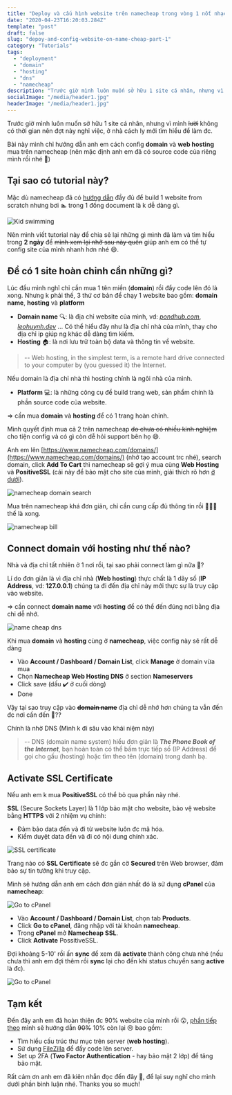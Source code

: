 ```yaml
---
title: "Deploy và cấu hình website trên namecheap trong vòng 1 nốt nhạc [Part 1]"
date: "2020-04-23T16:20:03.284Z"
template: "post"
draft: false
slug: "depoy-and-config-website-on-name-cheap-part-1"
category: "Tutorials"
tags:
  - "deployment"
  - "domain"
  - "hosting"
  - "dns"
  - "namecheap"
description: "Trước giờ mình luôn muốn sở hữu 1 site cá nhân, nhưng vì mình không có thời gian nên đợt này nghỉ việc, ở nhà cách ly mới tìm hiểu để làm đc..."
socialImage: "/media/header1.jpg"
headerImage: "/media/header1.jpg"
---
```


Trước giờ mình luôn muốn sở hữu 1 site cá nhân, nhưng vì mình ~~lười~~ không có thời gian nên đợt này nghỉ việc, ở nhà cách ly mới tìm hiểu để làm đc.

Bài này mình chỉ hướng dẫn anh em cách config **domain** và **web hosting** mua trên namecheap (nên mặc định anh em đã có source code của riêng mình rồi nhé 🗿)

## Tại sao có tutorial này?

Mặc dù namecheap đã có [hướng dẫn](https://www.namecheap.com/resource-center/tutorials/building-your-first-website/) đầy đủ để build 1 website from scratch nhưng bơi 🏊 trong 1 đống document là k dễ dàng gì.

![Kid swimming](/media/swim.gif)

Nên mình viết tutorial này để chia sẻ lại những gì mình đã làm và tìm hiểu trong **2 ngày** để ~~mình xem lại nhỡ sau này quên~~ giúp anh em có thể tự config site của mình nhanh hơn nhé 😄.

## Để có 1 site hoàn chỉnh cần những gì?

Lúc đầu mình nghĩ chỉ cần mua 1 tên miền (**domain**) rồi đẩy code lên đó là xong. Nhưng k phải thế, 3 thứ cơ bản để chạy 1 website bao gồm: **domain name**, **hosting** và **platform** 
- **Domain name** 🔍: là địa chỉ website của mình, vd: *[pondhub.com](http://www.thepondhub.com/)*, *[leohuynh.dev](https://leohuynh.dev)* ... Có thể hiểu đây như là địa chỉ nhà của mình, thay cho địa chỉ ip giúp ng khác dễ dàng tìm kiếm.
- **Hosting** 🏠: là nơi lưu trữ toàn bộ data và thông tin về website.
> -- Web hosting, in the simplest term, is a remote hard drive connected to your computer by (you guessed it) the Internet.

Nếu domain là địa chỉ nhà thì hosting chính là ngôi nhà của mình.
- **Platform** 💻: là những công cụ để build trang web, sản phẩm chính là phần source code của website.

=> cần mua **domain** và **hosting** để có 1 trang hoàn chỉnh.

Mình quyết định mua cả 2 trên namecheap ~~do chưa có nhiều kinh nghiệm~~ cho tiện config và có gì còn dễ hỏi support bên họ 😄.

Anh em lên [https://www.namecheap.com/domains/](https://www.namecheap.com/domains/) (nhớ tạo account trc nhé), search domain, click **Add To Cart** thì namecheap sẽ gợi ý mua cùng **Web Hosting** và **PositiveSSL** (cái này để bảo mật cho site của mình, giải thích rõ hơn [ở dưới](#activate-ssl-certificate)).

![namecheap domain search](/media/namecheap1.png)

Mua trên namecheap khá đơn giản, chỉ cần cung cấp đủ thông tin rồi 💸💸💸 thế là xong.

![namecheap bill](/media/bill.png)

## Connect domain với hosting như thế nào?
Nhà và địa chỉ tất nhiên ở 1 nơi rồi, tại sao phải connect làm gì nữa 👀?

Lí do đơn giản là vì địa chỉ nhà (**Web hosting**) thực chất là 1 dãy số (**IP Address**, vd: **127.0.0.1**) chúng ta đi đến địa chỉ này mới thực sự là truy cập vào website.

=> cần connect **domain name** với **hosting** để có thể đến đúng nơi bằng địa chỉ dễ nhớ.

![name cheap dns](/media/dns.jpg)

Khi mua **domain** và **hosting** cùng ở **namecheap**, việc config này sẽ rất dễ dàng
- Vào **Account / Dashboard / Domain List**, click **Manage** ở domain vừa mua
- Chọn **Namecheap Web Hosting DNS** ở section **Nameservers**
- Click save (dấu ✔️ ở cuối dòng)
- Done

Vậy tại sao truy cập vào ~~**domain name**~~ địa chỉ dễ nhớ hơn chúng ta vẫn đến đc nơi cần đến 👀??

Chính là nhờ DNS (Mình k đi sâu vào khái niệm này)
> -- DNS (domain name system) hiểu đơn giản là ***The Phone Book of the Internet***, bạn hoàn toàn có thể bấm trực tiếp số (IP Address) để gọi cho gấu (hosting) hoặc tìm theo tên (domain) trong danh bạ.

## Activate SSL Certificate
Nếu anh em k mua **PositiveSSL** có thể bỏ qua phần này nhé.

**SSL** (Secure Sockets Layer) là 1 lớp bảo mật cho website, bảo vệ website bằng **HTTPS** với 2 nhiệm vụ chính:
- Đảm bảo data đến và đi từ website luôn đc mã hóa.
- Kiểm duyệt data đến và đi có nội dung chính xác.

![SSL certificate](/media/https.png)

Trang nào có **SSL Certificate** sẽ đc gắn cờ **Secured** trên Web browser, đảm bảo sự tin tưởng khi truy cập.

Mình sẽ hướng dẫn anh em cách đơn giản nhất đó là sử dụng **cPanel** của **namecheap**:

![Go to cPanel](/media/cpanel.png)

- Vào **Account / Dashboard / Domain List**, chọn tab **Products**.
- Click **Go to cPanel**, đăng nhập với tài khoản **namecheap**.
- Trong **cPanel** mở **Namecheap SSL**.
- Click **Activate** PossitiveSSL.

Đợi khoảng 5-10' rồi ấn **sync** để xem đã **activate** thành công chưa nhé (nếu chưa thì anh em đợi thêm rồi **sync** lại cho đến khi status chuyển sang **active** là đc).

![Go to cPanel](/media/cpanel3.png)

## Tạm kết
Đến đây anh em đã hoàn thiện đc 90% website của mình rồi 😮, [phần tiếp theo](/posts/deploy-and-config-website-on-namecheap-part-2) mình sẽ hướng dẫn ~~90%~~ 10% còn lại 😢 bao gồm:
- Tìm hiểu cấu trúc thư mục trên server (**web hosting**).
- Sử dụng [FileZilla](https://filezilla-project.org/) để đẩy code lên server.
- Set up 2FA (**Two Factor Authentication** - hay bảo mật 2 lớp) để tăng bảo mật.

Rất cảm ơn anh em đã kiên nhẫn đọc đến đây 🙏, để lại suy nghĩ cho mình dưới phần bình luận nhé. Thanks you so much!
